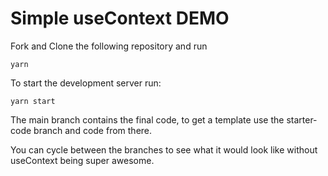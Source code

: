 # Simple useContext DEMO

Fork and Clone the following repository and run
```
yarn
```

To start the development server run:
```
yarn start
```

The main branch contains the final code, to get a template use the starter-code branch and code from there.

You can cycle between the branches to see what it would look like without useContext being super awesome.